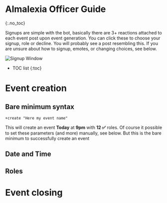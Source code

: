# Almalexia Officer Guide
{:.no_toc}

Signups are simple with the bot, basically there are 3+ reactions attached to each event post upon event generation. You can click these to choose your signup, role or decline. You will probably see a post resembling this. If you are unsure about how to signup, emotes, or changing choices, see below.

![Signup Window](https://media.discordapp.net/attachments/632545040190668801/632545196311314442/Bildschirmfoto_2019-10-12_um_13.21.56.png)

* TOC list
{:toc}



# Event creation

## Bare minimum syntax

```
+create "Here my event name"
```

This will create an event **Today** at **9pm** with **12 ✅** roles. 
Of course it possible to set these parameters (and more) manually, see below. But this is the bare minimum to successfully create an event

## Date and Time

## Roles




# Event closing

